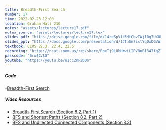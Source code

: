 ```yaml
---
title: Breadth-First Search
number: 17
time: 2022-02-23 12:00
location: Graham Hall 210
notes: "assets/lectures/lecture17.pdf"
notes_source: "assets/lectures/lecture17.tex"
slides_pdf: "https://drive.google.com/file/d/14reSpVfh5MtCbvTWjI0g7UXOFDLBanoo/view?usp=sharing"
slides_ppt: "https://docs.google.com/presentation/d/1DTnSn7istYqDxDGVW1n31iuwIYnZqnitChYBQh2DRJo/edit?usp=sharing"
textbook: CLRS 22.3, 22.4, 22.5
recording: "https://ncat.zoom.us/rec/share/PpxTj9L8bHXwiLIPV8uBI347fgZI_1RuqAfmiI5SqM_kN1tu8vdyPtiBJcfwaN2H.FHlXkWTuehr9OQR8?startTime=1645635690000"
passcode: "6rw$CV$G"
youtube: "https://youtu.be/nIcCZnR860o"
---
```


##### Code
-[Breadth-First Search](https://replit.com/@laperez94/Lecture-17-Breadth-First-Search)

##### Video Resources
- [Breadth-First Search (Section 8.2, Part 1)](https://www.youtube.com/watch?v=73qCvXsYkfk&list=PLEGCF-WLh2RJ5W-pt-KE9GUArTDzVwL1P&index=4)
- [BFS and Shortest Paths (Section 8.2, Part 2)](https://www.youtube.com/watch?v=AhEZ4yjkVxA&list=PLEGCF-WLh2RJ5W-pt-KE9GUArTDzVwL1P&index=5)
- [BFS and Undirected Connected Components (Section 8.3)](https://www.youtube.com/watch?v=vHqaiQlOzOw&list=PLEGCF-WLh2RJ5W-pt-KE9GUArTDzVwL1P&index=6)

